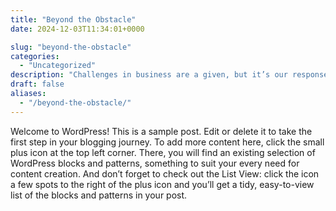 ```yaml
---
title: "Beyond the Obstacle"
date: 2024-12-03T11:34:01+0000

slug: "beyond-the-obstacle"
categories:
  - "Uncategorized"
description: "Challenges in business are a given, but it’s our response to them that defines our trajectory. Looking beyond the immediate obstacle, there lies a realm of opportunity and learning."
draft: false
aliases:
  - "/beyond-the-obstacle/"
---
```

Welcome to WordPress! This is a sample post. Edit or delete it to take the first step in your blogging journey. To add more content here, click the small plus icon at the top left corner. There, you will find an existing selection of WordPress blocks and patterns, something to suit your every need for content creation. And don’t forget to check out the List View: click the icon a few spots to the right of the plus icon and you’ll get a tidy, easy-to-view list of the blocks and patterns in your post.